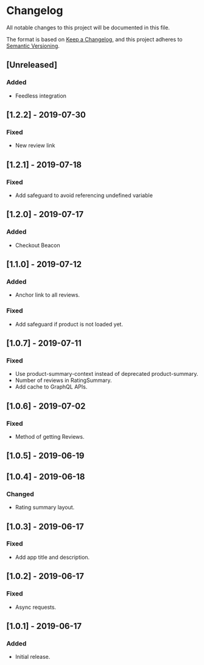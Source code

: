 # Changelog

All notable changes to this project will be documented in this file.

The format is based on [Keep a Changelog](https://keepachangelog.com/en/1.0.0/),
and this project adheres to [Semantic Versioning](https://semver.org/spec/v2.0.0.html).

## [Unreleased]
### Added
- Feedless integration

## [1.2.2] - 2019-07-30

### Fixed

- New review link

## [1.2.1] - 2019-07-18

### Fixed

- Add safeguard to avoid referencing undefined variable

## [1.2.0] - 2019-07-17

### Added

- Checkout Beacon

## [1.1.0] - 2019-07-12

### Added

- Anchor link to all reviews.

### Fixed

- Add safeguard if product is not loaded yet.

## [1.0.7] - 2019-07-11

### Fixed

- Use product-summary-context instead of deprecated product-summary.
- Number of reviews in RatingSummary.
- Add cache to GraphQL APIs.

## [1.0.6] - 2019-07-02

### Fixed

- Method of getting Reviews.

## [1.0.5] - 2019-06-19

## [1.0.4] - 2019-06-18

### Changed

- Rating summary layout.

## [1.0.3] - 2019-06-17

### Fixed

- Add app title and description.

## [1.0.2] - 2019-06-17

### Fixed

- Async requests.

## [1.0.1] - 2019-06-17

### Added

- Initial release.

